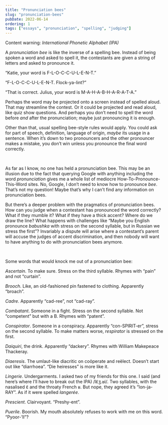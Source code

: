 ```yaml
---
title: "Pronunciation bees"
slug: "pronunciation-bees"
pubDate: 2022-06-14
ordering: 1
tags: ["essays", "pronunciation", "spelling", "judging"]
---
```


<div class="content-warning">
<span class="small-caps">Content warning</span>: <i>International Phonetic Alphabet (IPA)</i>
</div>

<span class="small-caps">A <i>pronunciation bee</i></span> is like the inverse of a spelling bee. Instead of being spoken a word and asked to spell it, the contestants are given a string of letters and asked to pronounce it.

“Katie, your word is F-L-O-C-C-U-L-E-N-T.”

“F-L-O-C-C-U-L-E-N-T. Flock-ya-lint?”

“That is correct. Julius, your word is M-A-H-A-B-H-A-R-A-T-A.”

Perhaps the word may be projected onto a screen instead of spelled aloud. That may streamline the contest. Or it could be projected and read aloud, like quiz show questions. And perhaps you don’t need to spell the word before _and_ after the pronunciation; maybe just pronouncing it is enough.

Other than that, usual spelling bee-style rules would apply. You could ask for part of speech, definition, language of origin, _maybe_ its usage in a sentence. When it’s down to two pronouncers and the other pronouncer makes a mistake, you don’t win unless you pronounce the final word correctly.

<br />

As far as I know, no one has held a pronunciation bee. This may be an illusion due to the fact that querying Google with anything including the word _pronunciation_ gives me a whole list of mediocre How-To-Pronounce-This-Word sites. No, Google, I don’t need to know how to pronounce _bee_. That’s not my question! Maybe that’s why I can’t find any information on pronunciation bees.

But there’s a deeper problem with the pragmatics of pronunciation bees. How can you judge when a contestant has pronounced the word correctly? What if they mumble it? What if they have a thick accent? Where do we draw the line? What happens with challenges like “Maybe you English pronounce _babushka_ with stress on the second syllable, but in Russian we stress the first”? Invariably a dispute will arise where a contestant’s parent will accuse the judges of accent discrimination, and then nobody will want to have anything to do with pronunciation bees anymore.

<br />

Some words that would knock me out of a pronunciation bee:

_Ascertain_. To make sure. Stress on the third syllable. Rhymes with “pain” and not “curtain”.

_Brooch_. Like, an old-fashioned pin fastened to clothing. Apparently “broach”.

_Cadre_. Apparently “cad-ree”, not “cad-ray”.

_Combatant_. Someone in a fight. Stress on the second syllable. Not “competent” but with a B. Rhymes with “patent”.

_Conspirator_. Someone in a conspiracy. Apparently “con-SPIRIT-er”, stress on the second syllable. To make matters worse, 
_respirator_ is stressed on the first.

_Daiquiri_, the drink. Apparently “dackery”. Rhymes with William Makepeace Thackeray.

_Diaeresis_. The umlaut-like diacritic on coöperate and reëlect. Doesn’t start out like “diarrhoea”. “Die heiresses” is more like it.

_Lingerie_. Undergarments. I asked two of my friends for this one. I said (and here’s where I’ll have to break out the IPA) <span class="ipa">/lɛ̃ʒ.ʁi/</span>. Two syllables, with the nasalised <span class="ipa">ɛ̃</span> and the throaty French <span class="ipa">ʁ</span>. But nope, they agreed it’s “lon-ja-RAY”. As if it were spelled _langerée_.

_Prescient_. Clairvoyant. “Preshy-ent”.

_Puerile_. Boorish. My mouth absolutely refuses to work with me on this word. “Pyoor-’ll”?
